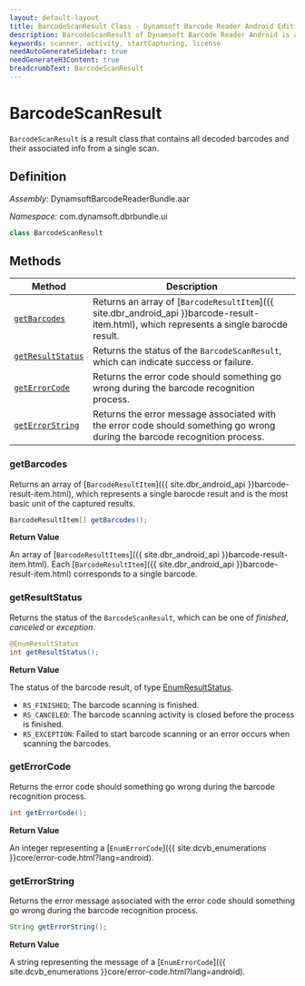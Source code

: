 ```yaml
---
layout: default-layout
title: BarcodeScanResult Class - Dynamsoft Barcode Reader Android Edition
description: BarcodeScanResult of Dynamsoft Barcode Reader Android is a result class of BarcodeScanner component that contains all decoded barcodes from one scan and the additional information.
keywords: scanner, activity, startCapturing, license 
needAutoGenerateSidebar: true
needGenerateH3Content: true
breadcrumbText: BarcodeScanResult
---
```


# BarcodeScanResult

`BarcodeScanResult` is a result class that contains all decoded barcodes and their associated info from a single scan.

## Definition

*Assembly:* DynamsoftBarcodeReaderBundle.aar

*Namespace:* com.dynamsoft.dbrbundle.ui

```java
class BarcodeScanResult
```

## Methods

| Method | Description |
| ------ | ----------- |
| [`getBarcodes`](#getbarcodes) | Returns an array of [`BarcodeResultItem`]({{ site.dbr_android_api }}barcode-result-item.html), which represents a single barocde result. |
| [`getResultStatus`](#getresultstatus) | Returns the status of the `BarcodeScanResult`, which can indicate success or failure. |
| [`getErrorCode`](#geterrorcode) | Returns the error code should something go wrong during the barcode recognition process. |
| [`getErrorString`](#geterrorstring) | Returns the error message associated with the error code should something go wrong during the barcode recognition process. |

### getBarcodes

Returns an array of [`BarcodeResultItem`]({{ site.dbr_android_api }}barcode-result-item.html), which represents a single barocde result and is the most basic unit of the captured results.

```java
BarcodeResultItem[] getBarcodes();
```

**Return Value**

An array of [`BarcodeResultItems`]({{ site.dbr_android_api }}barcode-result-item.html). Each [`BarcodeResultItem`]({{ site.dbr_android_api }}barcode-result-item.html) corresponds to a single barcode.

### getResultStatus

Returns the status of the `BarcodeScanResult`, which can be one of *finished*, *canceled* or *exception*.

```java
@EnumResultStatus
int getResultStatus();
```

**Return Value**

The status of the barcode result, of type [EnumResultStatus](enum-result-status.md).

- `RS_FINISHED`: The barcode scanning is finished.
- `RS_CANCELED`: The barcode scanning activity is closed before the process is finished.
- `RS_EXCEPTION`: Failed to start barcode scanning or an error occurs when scanning the barcodes.

### getErrorCode

Returns the error code should something go wrong during the barcode recognition process.

```java
int getErrorCode();
```

**Return Value**

An integer representing a [`EnumErrorCode`]({{ site.dcvb_enumerations }}core/error-code.html?lang=android).

### getErrorString

Returns the error message associated with the error code should something go wrong during the barcode recognition process.

```java
String getErrorString();
```

**Return Value**

A string representing the message of a [`EnumErrorCode`]({{ site.dcvb_enumerations }}core/error-code.html?lang=android).
